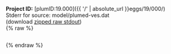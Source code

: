 **Project ID:** [plumID:19.000]({{ '/' | absolute_url }}eggs/19/000/)  
Stderr for source:  model/plumed-ves.dat   
(download [zipped raw stdout](plumed-ves.dat.plumed_master.stdout.txt.zip))  
{% raw %}
<pre>
</pre>
{% endraw %}
